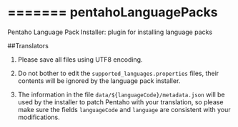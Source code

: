 =======
pentahoLanguagePacks
====================

Pentaho Language Pack Installer: plugin for installing language packs

##Translators

1) Please save all files using UTF8 encoding.

2) Do not bother to edit the `supported_languages.properties` files,
their contents will be ignored by the language pack installer.

3) The information in the file `data/${languageCode}/metadata.json` will
be used by the installer to patch Pentaho with your translation, so
please make sure the fields `languageCode` and `language` are consistent
with your modifications.
